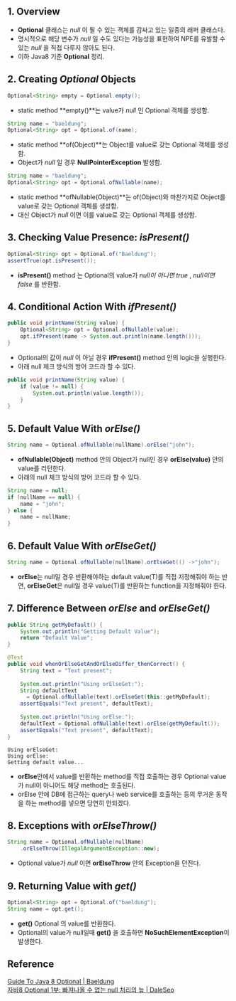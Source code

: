 ## 1. Overview
- **Optional** 클래스는 _null_ 이 될 수 있는 객체를 감싸고 있는 일종의 래퍼 클래스다.
- 명시적으로 해당 변수가 _null_ 일 수도 있다는 가능성을 표현하여 NPE를 유발할 수 있는 _null_ 을 직접 다루지 않아도 된다.
- 이하 Java8 기준 **Optional** 정리.

## 2. Creating _Optional_ Objects
```java
Optional<String> empty = Optional.empty();
```
- static method **empty()**는 value가 _null_ 인 Optional 객체를 생성함.

```java
String name = "baeldung";
Optional<String> opt = Optional.of(name);
```
- static method **of(Object)**는 Object를 value로 갖는 Optional 객체를 생성함.
- Object가 _null_ 일 경우 **NullPointerException** 발생함.

```java
String name = "baeldung";
Optional<String> opt = Optional.ofNullable(name);
```
- static method **ofNullable(Object)**는 of(Object)와 마찬가지로 Object를 value로 갖는 Optional 객체를 생성함.
- 대신 Object가 _null_ 이면 이를 value로 갖는 Optional 객체를 생성함.

## 3. Checking Value Presence: _isPresent()_ 
```java
Optional<String> opt = Optional.of("Baeldung");
assertTrue(opt.isPresent());
```
- **isPresent()** method 는 Optional의 value가 _null이 아니면 true_ , _null이면 false_ 를 반환함.

## 4. Conditional Action With  _ifPresent()_
```java
public void printName(String value) {
	Optional<String> opt = Optional.ofNullable(value);
	opt.ifPresent(name -> System.out.println(name.length()));
}
```
- Optional의 값이 _null_ 이 아닐 경우 **ifPresent()** method 안의 logic을 실행한다.
- 아래 null 체크 방식의 방어 코드라 할 수 있다.
```java
public void printName(String value) {
	if (value != null) {
		System.out.println(value.length());
	}
}
```

## 5. Default Value With  _orElse()_
```java
String name = Optional.ofNullable(nullName).orElse("john");
```
- **ofNullable(Object)** method 안의 Object가 null인 경우 **orElse(value)** 안의 value를 리턴한다.
- 아래의 null 체크 방식의 방어 코드라 할 수 있다.
```java
String name = null;
if (nullName == null) {
	name = "john";
} else {
	name = nullName;
}
```

## 6. Default Value With  _orElseGet()_
```java
String name = Optional.ofNullable(nullName).orElseGet(() ->"john");
```
- **orElse**는 null일 경우 반환해야하는 default value(T)를 직접 지정해줘야 하는 반면, **orElseGet**은 null일 경우 value(T)를 반환하는 function을 지정해줘야 한다.

## 7. Difference Between  _orElse_  and  _orElseGet()_
```java
public String getMyDefault() {
	System.out.println("Getting Default Value");
	return "Default Value";
}
```
```java
@Test
public void whenOrElseGetAndOrElseDiffer_thenCorrect() {
    String text = "Text present";
 
    System.out.println("Using orElseGet:");
    String defaultText 
      = Optional.ofNullable(text).orElseGet(this::getMyDefault);
    assertEquals("Text present", defaultText);
 
    System.out.println("Using orElse:");
    defaultText = Optional.ofNullable(text).orElse(getMyDefault());
    assertEquals("Text present", defaultText);
}
```
```
Using orElseGet:
Using orElse:
Getting default value...
```
- **orElse**안에서 value를 반환하는 method를 직접 호출하는 경우 Optional value가 null이 아니어도 해당 method는 호출된다.
- orElse 안에 DB에 접근하는 query나 web service를 호출하는 등의 무거운 동작을 하는 method를 넣으면 당연히 안되겠다.

## 8. Exceptions with  _orElseThrow()_
```java
String name = Optional.ofNullable(nullName)
	.orElseThrow(IllegalArgumentException::new);
```
- Optional value가 _null_ 이면 **orElseThrow** 안의 Exception을 던진다.

## 9. **Returning Value with  _get()_**
```java
Optional<String> opt = Optional.of("baeldung");
String name = opt.get();
```
- **get()** Optional 의 value를 반환한다.
- Optional의 value가 null일때 **get()** 을 호출하면 **NoSuchElementException**이 발생한다.



## Reference
[Guide To Java 8 Optional | Baeldung](https://www.baeldung.com/java-optional)<br/>
[자바8 Optional 1부: 빠져나올 수 없는 null 처리의 늪 | DaleSeo](https://www.daleseo.com/java8-optional-before/)
